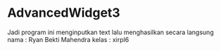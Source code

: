 # AdvancedWidget3
Jadi program ini menginputkan text lalu menghasilkan secara langsung
nama  : Ryan Bekti Mahendra
kelas : xirpl6

